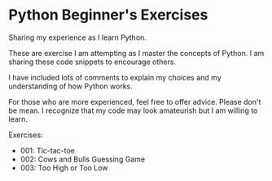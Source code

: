 # Python Beginner's Exercises

Sharing my experience as I learn Python.

These are exercise I am attempting as I master the concepts of Python.
I am sharing these code snippets to encourage others. 

I have included lots of comments to explain my choices and my understanding
of how Python works.

For those who are more experienced, feel free to offer advice. Please don't
be mean. I recognize that my code may look amateurish but I am willing to
learn.

Exercises:
- 001: Tic-tac-toe
- 002: Cows and Bulls Guessing Game
- 003: Too High or Too Low

